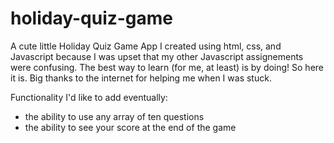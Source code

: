 # holiday-quiz-game

A cute little Holiday Quiz Game App I created using html, css, and Javascript because I was upset that my other Javascript assignements were confusing. The best way to learn (for me, at least) is by doing! So here it is. Big thanks to the internet for helping me when I was stuck. 

Functionality I'd like to add eventually: 
- the ability to use any array of ten questions
- the ability to see your score at the end of the game
